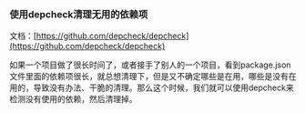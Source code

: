 ### 使用depcheck清理无用的依赖项

文档：[https://github.com/depcheck/depcheck](https://github.com/depcheck/depcheck)

如果一个项目做了很长时间了，或者接手了别人的一个项目，看到package.json文件里面的依赖项很长，就总想清理下，但是又不确定哪些是在用，哪些是没有在用的，导致没有办法、干脆的清理。那么这个时候，我们就可以使用depcheck来检测没有使用的依赖，然后清理掉。

